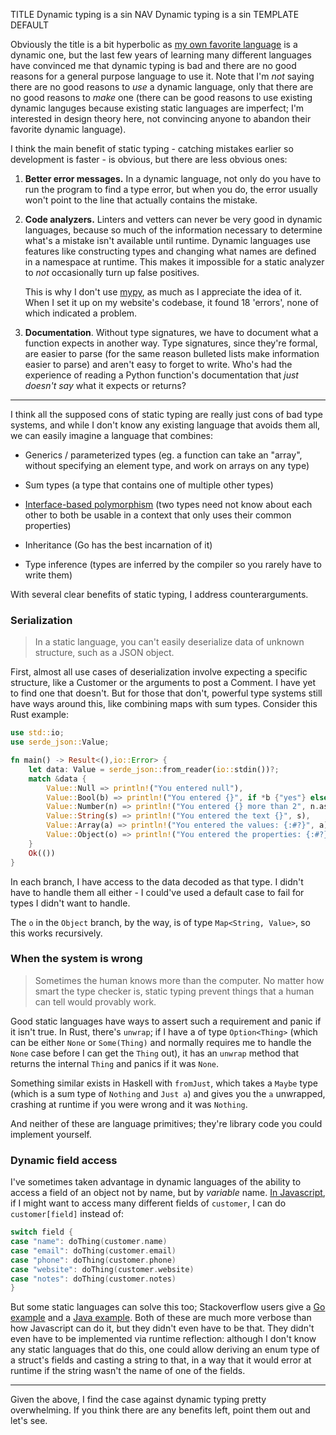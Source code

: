 TITLE Dynamic typing is a sin
NAV Dynamic typing is a sin
TEMPLATE DEFAULT

Obviously the title is a bit hyperbolic as [my own favorite language](https://yujiri.xyz/software/python) is a dynamic one, but the last few years of learning many different languages have convinced me that dynamic typing is bad and there are no good reasons for a general purpose language to use it. Note that I'm *not* saying there are no good reasons to *use* a dynamic language, only that there are no good reasons to *make* one (there can be good reasons to use existing dynamic languges because existing static languages are imperfect; I'm interested in design theory here, not convincing anyone to abandon their favorite dynamic language).

I think the main benefit of static typing - catching mistakes earlier so development is faster - is obvious, but there are less obvious ones:

1. **Better error messages.** In a dynamic language, not only do you have to run the program to find a type error, but when you do, the error usually won't point to the line that actually contains the mistake.

2. **Code analyzers.** Linters and vetters can never be very good in dynamic languages, because so much of the information necessary to determine what's a mistake isn't available until runtime. Dynamic languages use features like constructing types and changing what names are defined in a namespace at runtime. This makes it impossible for a static analyzer to *not* occasionally turn up false positives.

	This is why I don't use [mypy](https://mypy-lang.org), as much as I appreciate the idea of it. When I set it up on my website's codebase, it found 18 'errors', none of which indicated a problem.

3. **Documentation**. Without type signatures, we have to document what a function expects in another way. Type signatures, since they're formal, are easier to parse (for the same reason bulleted lists make information easier to parse) and aren't easy to forget to write. Who's had the experience of reading a Python function's documentation that *just doesn't say* what it expects or returns?

---

I think all the supposed cons of static typing are really just cons of bad type systems, and while I don't know any existing language that avoids them all, we can easily imagine a language that combines:

* Generics / parameterized types (eg. a function can take an "array", without specifying an element type, and work on arrays on any type)

* Sum types (a type that contains one of multiple other types)

* [Interface-based polymorphism](https://yujiri.xyz/software/oop) (two types need not know about each other to both be usable in a context that only uses their common properties)

* Inheritance (Go has the best incarnation of it)

* Type inference (types are inferred by the compiler so you rarely have to write them)

With several clear benefits of static typing, I address counterarguments.

### Serialization

> In a static language, you can't easily deserialize data of unknown structure, such as a JSON object.

First, almost all use cases of deserialization involve expecting a specific structure, like a Customer or the arguments to post a Comment. I have yet to find one that doesn't. But for those that don't, powerful type systems still have ways around this, like combining maps with sum types. Consider this Rust example:

```rust
use std::io;
use serde_json::Value;

fn main() -> Result<(),io::Error> {
	let data: Value = serde_json::from_reader(io::stdin())?;
	match &data {
		Value::Null => println!("You entered null"),
		Value::Bool(b) => println!("You entered {}", if *b {"yes"} else {"no"}),
		Value::Number(n) => println!("You entered {} more than 2", n.as_f64().unwrap() - 2.),
		Value::String(s) => println!("You entered the text {}", s),
		Value::Array(a) => println!("You entered the values: {:#?}", a),
		Value::Object(o) => println!("You entered the properties: {:#?}", o),
	}
	Ok(())
}
```
In each branch, I have access to the data decoded as that type. I didn't have to handle them all either - I could've used a default case to fail for types I didn't want to handle.

The `o` in the `Object` branch, by the way, is of type `Map<String, Value>`, so this works recursively.

### When the system is wrong

> Sometimes the human knows more than the computer. No matter how smart the type checker is, static typing prevent things that a human can tell would provably work.

Good static languages have ways to assert such a requirement and panic if it isn't true. In Rust, there's `unwrap`; if I have a of type `Option<Thing>` (which can be either `None` or `Some(Thing)` and normally requires me to handle the `None` case before I can get the `Thing` out), it has an `unwrap` method that returns the internal `Thing` and panics if it was `None`.

Something similar exists in Haskell with `fromJust`, which takes a `Maybe` type (which is a sum type of `Nothing` and `Just a`) and gives you the `a` unwrapped, crashing at runtime if you were wrong and it was `Nothing`.

And neither of these are language primitives; they're library code you could implement yourself.

### Dynamic field access

I've sometimes taken advantage in dynamic languages of the ability to access a field of an object not by name, but by *variable* name. [In Javascript](https://yujiri.xyz/software/javascript), if I might want to access many different fields of `customer`, I can do `customer[field]` instead of:
```c
switch field {
case "name": doThing(customer.name)
case "email": doThing(customer.email)
case "phone": doThing(customer.phone)
case "website": doThing(customer.website)
case "notes": doThing(customer.notes)
}

```
But some static languages can solve this too; Stackoverflow users give a [Go example](https://stackoverflow.com/a/18931036/12211329) and a [Java example](https://stackoverflow.com/a/2127209/12211329). Both of these are much more verbose than how Javascript can do it, but they didn't even have to be that. They didn't even have to be implemented via runtime reflection: although I don't know any static languages that do this, one could allow deriving an enum type of a struct's fields and casting a string to that, in a way that it would error at runtime if the string wasn't the name of one of the fields.

---

Given the above, I find the case against dynamic typing pretty overwhelming. If you think there are any benefits left, point them out and let's see.
